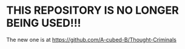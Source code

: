 THIS REPOSITORY IS NO LONGER BEING USED!!!
====================================================
The new one is at https://github.com/A-cubed-B/Thought-Criminals
